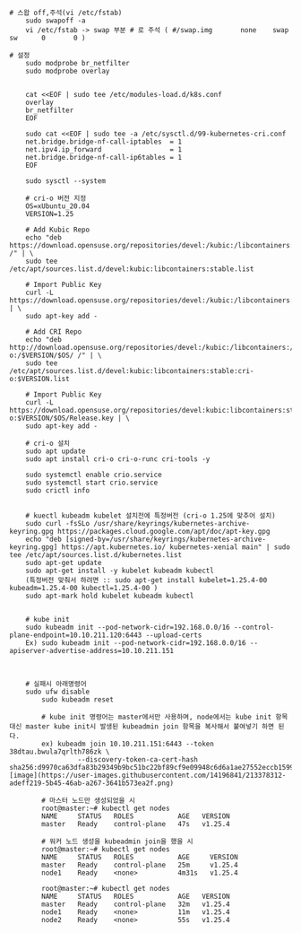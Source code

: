 	# 스왑 off,주석(vi /etc/fstab)
		sudo swapoff -a
		vi /etc/fstab -> swap 부분 # 로 주석 ( #/swap.img       none    swap    sw      0       0 )
		
	# 설정
		sudo modprobe br_netfilter
		sudo modprobe overlay
		
		
		cat <<EOF | sudo tee /etc/modules-load.d/k8s.conf
		overlay
		br_netfilter
		EOF
		
		sudo cat <<EOF | sudo tee -a /etc/sysctl.d/99-kubernetes-cri.conf
		net.bridge.bridge-nf-call-iptables  = 1
		net.ipv4.ip_forward                 = 1
		net.bridge.bridge-nf-call-ip6tables = 1
		EOF
		
		sudo sysctl --system
		
		# cri-o 버전 지정
		OS=xUbuntu_20.04
		VERSION=1.25
		
		# Add Kubic Repo
		echo "deb https://download.opensuse.org/repositories/devel:/kubic:/libcontainers:/stable/$OS/ /" | \
		sudo tee /etc/apt/sources.list.d/devel:kubic:libcontainers:stable.list
		
		# Import Public Key
		curl -L https://download.opensuse.org/repositories/devel:/kubic:/libcontainers:/stable/$OS/Release.key | \
		sudo apt-key add -
		
		# Add CRI Repo
		echo "deb http://download.opensuse.org/repositories/devel:/kubic:/libcontainers:/stable:/cri-o:/$VERSION/$OS/ /" | \
		sudo tee /etc/apt/sources.list.d/devel:kubic:libcontainers:stable:cri-o:$VERSION.list
		
		# Import Public Key
		curl -L https://download.opensuse.org/repositories/devel:kubic:libcontainers:stable:cri-o:$VERSION/$OS/Release.key | \
		sudo apt-key add -
		
		# cri-o 설치
		sudo apt update
		sudo apt install cri-o cri-o-runc cri-tools -y
		
		sudo systemctl enable crio.service
		sudo systemctl start crio.service
		sudo crictl info
		
		
		# kuectl kubeadm kubelet 설치전에 특정버전 (cri-o 1.25에 맞추어 설치)
		sudo curl -fsSLo /usr/share/keyrings/kubernetes-archive-keyring.gpg https://packages.cloud.google.com/apt/doc/apt-key.gpg
		echo "deb [signed-by=/usr/share/keyrings/kubernetes-archive-keyring.gpg] https://apt.kubernetes.io/ kubernetes-xenial main" | sudo tee /etc/apt/sources.list.d/kubernetes.list
		sudo apt-get update
		sudo apt-get install -y kubelet kubeadm kubectl 
		(특정버전 맞춰서 하려면 :: sudo apt-get install kubelet=1.25.4-00 kubeadm=1.25.4-00 kubectl=1.25.4-00 )
		sudo apt-mark hold kubelet kubeadm kubectl
		
		
		# kube init
		sudo kubeadm init --pod-network-cidr=192.168.0.0/16 --control-plane-endpoint=10.10.211.120:6443 --upload-certs
		Ex) sudo kubeadm init --pod-network-cidr=192.168.0.0/16 --apiserver-advertise-address=10.10.211.151
	
	
		
		# 실패시 아래명령어
		sudo ufw disable
            sudo kubeadm reset
	    
	        # kube init 명령어는 master에서만 사용하며, node에서는 kube init 항목 대신 master kube init시 발생된 kubeadmin join 항목을 복사해서 붙여넣기 하면 된다.
            ex) kubeadm join 10.10.211.151:6443 --token 38dtau.bwula7qrlth786zk \
                     --discovery-token-ca-cert-hash sha256:d9970ca63dfa83b29349b9bc51bc22bf89cf9e09948c6d6a1ae27552eccb1599![image](https://user-images.githubusercontent.com/14196841/213378312-adeff219-5b45-46ab-a267-3641b573ea2f.png)

            # 마스터 노드만 생성되었을 시
            root@master:~# kubectl get nodes
            NAME     STATUS   ROLES           AGE   VERSION
            master   Ready    control-plane   47s   v1.25.4

            # 워커 노드 생성을 kubeadmin join을 했을 시
            root@master:~# kubectl get nodes
            NAME     STATUS   ROLES           AGE     VERSION
            master   Ready    control-plane   25m     v1.25.4
            node1    Ready    <none>          4m31s   v1.25.4
 	
            root@master:~# kubectl get nodes
            NAME     STATUS   ROLES           AGE   VERSION
            master   Ready    control-plane   32m   v1.25.4
            node1    Ready    <none>          11m   v1.25.4
            node2    Ready    <none>          55s   v1.25.4
